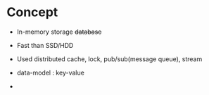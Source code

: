 # Concept

* In-memory storage ~~database~~
* Fast than SSD/HDD
* Used distributed cache, lock, pub/sub(message queue), stream

* data-model : key-value
* 